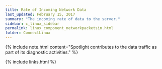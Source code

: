 ```yaml
---
title: ﻿Rate of Incoming Network Data
last_updated: February 15, 2017
summary: "The incoming rate of data to the server."
sidebar: c_linux_sidebar
permalink: linux_component_networkpacketsin.html
folder: ConnectLinux
---
```


{% include note.html content="Spotlight contributes to the data traffic as part of its diagnostic activities." %}

{% include links.html %}
